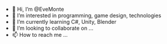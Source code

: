 - 👋 Hi, I’m @EveMonte
- 👀 I’m interested in programming, game design, technologies
- 🌱 I’m currently learning C#, Unity, Blender
- 💞️ I’m looking to collaborate on ...
- 📫 How to reach me ...

<!---
EveMonte/EveMonte is a ✨ special ✨ repository because its `README.md` (this file) appears on your GitHub profile.
You can click the Preview link to take a look at your changes.
--->
